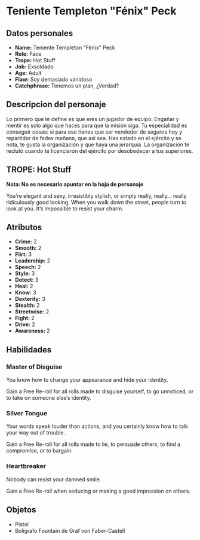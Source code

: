 
# Teniente Templeton "Fénix" Peck

## Datos personales

* **Name:** Teniente Templeton "Fénix" Peck
* **Role:** Face
* **Trope:** Hot Stuff
* **Job:** Exsoldado
* **Age:** Adult
* **Flaw:** Soy demasiado vanidoso
* **Catchphrase:** Tenemos un plan, ¿Verdad?

## Descripcion del personaje

Lo primero que te define es que eres un jugador de equipo: Engañar y mentir es solo algo que haces para que la misión siga. Tu especialidad es conseguir cosas: si para eso tienes que ser vendedor de seguros hoy y repartidor de fedex mañana, que así sea. Has estado en el ejército y se nota, te gusta la organización y que haya una jerarquía. La organización te reclutó cuando te licenciaron del ejército por desobedecer a tus superiores.


## TROPE: Hot Stuff

**Nota: No es necesario apuntar en la hoja de personaje**

You’re elegant and sexy, irresistibly stylish, or simply really, really... really ridiculously good looking. When you walk down the street, people turn to look at you. It’s impossible to resist your charm.

## Atributos

* **Crime:** 2
* **Smooth:** 2
* **Flirt:** 3
* **Leadership:** 2
* **Speech:** 2
* **Style:** 3
* **Detect:** 3
* **Heal:** 2
* **Know:** 3
* **Dexterity:** 3
* **Stealth:** 2
* **Streetwise:** 2
* **Fight:** 2
* **Drive:** 2
* **Awareness:** 2


## Habilidades

### Master of Disguise

You know how to change your appearance and hide your identity.

Gain a Free Re-roll for all rolls made to disguise yourself, to go unnoticed, or to take on someone else’s identity.


### Silver Tongue

Your words speak louder than actions, and you certainly know how to talk your way out of trouble.

Gain a Free Re-roll for all rolls made to lie, to persuade others, to find a compromise, or to bargain.


### Heartbreaker

Nobody can resist your damned smile.

Gain a Free Re-roll when seducing or making a good impression on others.




## Objetos

* Pistol
* Bolígrafo Fountain de Graf von Faber-Castell

